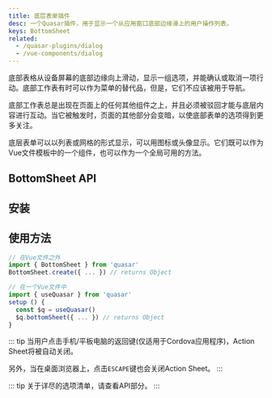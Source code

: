 ```yaml
---
title: 底层表单插件
desc: 一个Quasar插件，用于显示一个从应用窗口底部边缘滑上的用户操作列表。
keys: BottomSheet
related:
  - /quasar-plugins/dialog
  - /vue-components/dialog
---
```


底部表格从设备屏幕的底部边缘向上滑动，显示一组选项，并能确认或取消一项行动。底部工作表有时可以作为菜单的替代品，但是，它们不应该被用于导航。

底部工作表总是出现在页面上的任何其他组件之上，并且必须被驳回才能与底层内容进行互动。当它被触发时，页面的其他部分会变暗，以使底部表单的选项得到更多关注。

底层表单可以以列表或网格的形式显示，可以用图标或头像显示。它们既可以作为Vue文件模板中的一个组件，也可以作为一个全局可用的方法。

## BottomSheet API

<doc-api file="BottomSheet" />

## 安装

<doc-installation plugins="BottomSheet" />

## 使用方法

```js
// 在Vue文件之外
import { BottomSheet } from 'quasar'
BottomSheet.create({ ... }) // returns Object

// 在一个Vue文件中
import { useQuasar } from 'quasar'
setup () {
  const $q = useQuasar()
  $q.bottomSheet({ ... }) // returns Object
}
```

::: tip
当用户点击手机/平板电脑的返回键(仅适用于Cordova应用程序)，Action Sheet将被自动关闭。

另外，当在桌面浏览器上，点击`ESCAPE`键也会关闭Action Sheet。
:::

<doc-example title="列表和网格" file="BottomSheet/Basic" />

<doc-example title="黑暗模式" file="BottomSheet/Dark" />

::: tip
关于详尽的选项清单，请查看API部分。
:::
